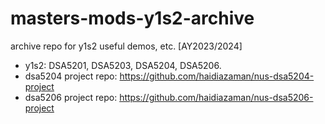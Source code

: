 # masters-mods-y1s2-archive
archive repo for y1s2 useful demos, etc. [AY2023/2024]

* y1s2: DSA5201, DSA5203, DSA5204, DSA5206.
* dsa5204 project repo: https://github.com/haidiazaman/nus-dsa5204-project
* dsa5206 project repo: https://github.com/haidiazaman/nus-dsa5206-project
